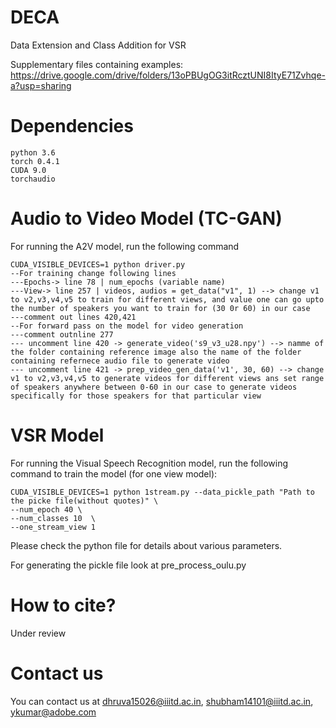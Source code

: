 # DECA
Data Extension and Class Addition for VSR




Supplementary files containing examples: https://drive.google.com/drive/folders/13oPBUgOG3itRcztUNI8ItyE71Zvhqe-a?usp=sharing 


# Dependencies
```
python 3.6
torch 0.4.1
CUDA 9.0
torchaudio
```

# Audio to Video Model (TC-GAN)

For running the A2V model, run the following command
```
CUDA_VISIBLE_DEVICES=1 python driver.py
--For training change following lines
---Epochs-> line 78 | num_epochs (variable name)
---View-> line 257 | videos, audios = get_data("v1", 1) --> change v1 to v2,v3,v4,v5 to train for different views, and value one can go upto the number of speakers you want to train for (30 0r 60) in our case 
---comment out lines 420,421
--For forward pass on the model for video generation
---comment outnline 277
--- uncomment line 420 -> generate_video('s9_v3_u28.npy') --> namme of the folder containing reference image also the name of the folder containing refernece audio file to generate video
--- uncomment line 421 -> prep_video_gen_data('v1', 30, 60) --> change v1 to v2,v3,v4,v5 to generate videos for different views ans set range of speakers anywhere between 0-60 in our case to generate videos specifically for those speakers for that particular view
``` 

# VSR Model

For running the Visual Speech Recognition model, run the following command to train the model (for one view model):
```
CUDA_VISIBLE_DEVICES=1 python 1stream.py --data_pickle_path "Path to the picke file(without quotes)" \
--num_epoch 40 \
--num_classes 10  \
--one_stream_view 1
```
Please check the python file for details about various parameters. 

For generating the pickle file look at pre_process_oulu.py

# How to cite?

Under review

# Contact us

You can contact us at dhruva15026@iiitd.ac.in, shubham14101@iiitd.ac.in, ykumar@adobe.com
